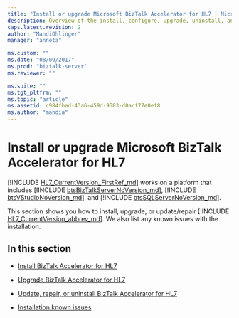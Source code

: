 ```yaml
---
title: "Install or upgrade Microsoft BizTalk Accelerator for HL7 | Microsoft Docs"
description: Overview of the install, configure, upgrade, uninstall, and troubleshoot of the HL7 accelerator in BizTalk Server
caps.latest.revision: 2
author: "MandiOhlinger"
manager: "anneta"

ms.custom: ""
ms.date: "08/09/2017"
ms.prod: "biztalk-server"
ms.reviewer: ""

ms.suite: ""
ms.tgt_pltfrm: ""
ms.topic: "article"
ms.assetid: c984fbad-43a6-459d-9583-d0acf77e0ef8
ms.author: "mandia"
---
```


# Install or upgrade Microsoft BizTalk Accelerator for HL7
[!INCLUDE [HL7_CurrentVersion_FirstRef_md](../../includes/hl7-currentversion-firstref-md.md)] works on a platform that includes [!INCLUDE [btsBizTalkServerNoVersion_md](../../includes/btsbiztalkservernoversion-md.md)], [!INCLUDE [btsVStudioNoVersion_md](../../includes/btsvstudionoversion-md.md)], and [!INCLUDE [btsSQLServerNoVersion_md](../../includes/btssqlservernoversion-md.md)]. 

This section shows you how to install, upgrade, or update/repair [!INCLUDE [HL7_CurrentVersion_abbrev_md](../../includes/hl7-currentversion-abbrev-md.md)]. We also list any known issues with the installation.

## In this section

* [Install BizTalk Accelerator for HL7](../../adapters-and-accelerators/accelerator-hl7/install-biztalk-accelerator-for-hl7.md)

* [Upgrade BizTalk Accelerator for HL7](../../adapters-and-accelerators/accelerator-hl7/upgrade-biztalk-accelerator-for-hl7.md)

* [Update, repair, or uninstall BizTalk Accelerator for HL7](../../adapters-and-accelerators/accelerator-hl7/update-repair-or-uninstall-biztalk-accelerator-for-hl7.md)

* [Installation known issues](../../adapters-and-accelerators/accelerator-hl7/installation-known-issues.md)